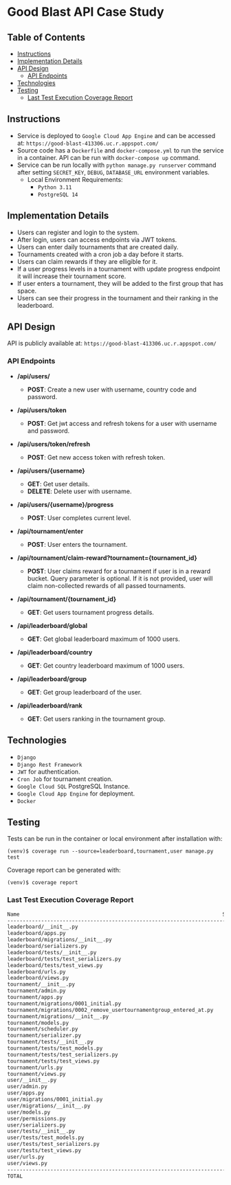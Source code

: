 # Good Blast API Case Study

## Table of Contents
- [Instructions](#instructions)
- [Implementation Details](#implementation-details)
- [API Design](#api-design)
    - [API Endpoints](#api-endpoints)
- [Technologies](#technologies)
- [Testing](#testing)
  - [Last Test Execution Coverage Report](#last-test-execution-coverage-report)


## Instructions
- Service is deployed to `Google Cloud App Engine` and can be accessed at: `https://good-blast-413306.uc.r.appspot.com/`
- Source code has a `Dockerfile` and `docker-compose.yml` to run the service in a container. API can be run with `docker-compose up` command.
- Service can be run locally with `python manage.py runserver` command after setting `SECRET_KEY`, `DEBUG`, `DATABASE_URL` environment variables. 
  - Local Environment Requirements:
    - `Python 3.11`
    - `PostgreSQL 14`

## Implementation Details
- Users can register and login to the system. 
- After login, users can access endpoints via JWT tokens. 
- Users can enter daily tournaments that are created daily. 
- Tournaments created with a cron job a day before it starts. 
- Users can claim rewards if they are elligible for it. 
- If a user progress levels in a tournament with update progress endpoint it will increase their tournament score.
- If user enters a tournament, they will be added to the first group that has space.
- Users can see their progress in the tournament and their ranking in the leaderboard.


## API Design
API is publicly available at: `https://good-blast-413306.uc.r.appspot.com/`

### API Endpoints
- **/api/users/**
  - **POST**: Create a new user with username, country code and password.
- **/api/users/token**
  - **POST**: Get jwt access and refresh tokens for a user with username and password.
- **/api/users/token/refresh**
  - **POST**: Get new access token with refresh token.
- **/api/users/{username}**
  - **GET**: Get user details.
  - **DELETE**: Delete user with username.
- **/api/users/{username}/progress**
  - **POST**: User completes current level.
  
- **/api/tournament/enter**
  - **POST**: User enters the tournament.
- **/api/tournament/claim-reward?tournament={tournament_id}**
  - **POST**: User claims reward for a tournament if user is in a reward bucket. Query parameter is optional. If it is not provided, user will claim non-collected rewards of all passed tournaments.
- **/api/tournament/{tournament_id}**
  - **GET**: Get users tournament progress details.

- **/api/leaderboard/global**
    - **GET**: Get global leaderboard maximum of 1000 users.
- **/api/leaderboard/country**
    - **GET**: Get country leaderboard maximum of 1000 users.
- **/api/leaderboard/group**
    - **GET**: Get group leaderboard of the user.
- **/api/leaderboard/rank**
    - **GET**: Get users ranking in the tournament group.


## Technologies
- `Django`
- `Django Rest Framework`
- `JWT` for authentication.
- `Cron Job` for tournament creation.
- `Google Cloud SQL` PostgreSQL Instance.
- `Google Cloud App Engine` for deployment.
- `Docker`


## Testing
Tests can be run in the container or local environment after installation with:
```shell
(venv)$ coverage run --source=leaderboard,tournament,user manage.py test 
```
Coverage report can be generated with:
```shell
(venv)$ coverage report
```

### Last Test Execution Coverage Report
```sh
Name                                                                  Stmts   Miss  Cover
-----------------------------------------------------------------------------------------
leaderboard/__init__.py                                                   0      0   100%
leaderboard/apps.py                                                       4      4     0%
leaderboard/migrations/__init__.py                                        0      0   100%
leaderboard/serializers.py                                                9      2    78%
leaderboard/tests/__init__.py                                             0      0   100%
leaderboard/tests/test_serializers.py                                    12      0   100%
leaderboard/tests/test_views.py                                          85      0   100%
leaderboard/urls.py                                                       3      0   100%
leaderboard/views.py                                                     45      0   100%
tournament/__init__.py                                                    0      0   100%
tournament/admin.py                                                       1      0   100%
tournament/apps.py                                                        7      0   100%
tournament/migrations/0001_initial.py                                     7      0   100%
tournament/migrations/0002_remove_usertournamentgroup_entered_at.py       4      0   100%
tournament/migrations/__init__.py                                         0      0   100%
tournament/models.py                                                     71      1    99%
tournament/scheduler.py                                                  21      9    57%
tournament/serializer.py                                                  8      0   100%
tournament/tests/__init__.py                                              0      0   100%
tournament/tests/test_models.py                                          71      0   100%
tournament/tests/test_serializers.py                                     14      0   100%
tournament/tests/test_views.py                                          165      0   100%
tournament/urls.py                                                        3      0   100%
tournament/views.py                                                      56      2    96%
user/__init__.py                                                          0      0   100%
user/admin.py                                                             3      0   100%
user/apps.py                                                              4      0   100%
user/migrations/0001_initial.py                                           6      0   100%
user/migrations/__init__.py                                               0      0   100%
user/models.py                                                           44      5    89%
user/permissions.py                                                       6      0   100%
user/serializers.py                                                      15      0   100%
user/tests/__init__.py                                                    0      0   100%
user/tests/test_models.py                                                39      0   100%
user/tests/test_serializers.py                                           26      0   100%
user/tests/test_views.py                                                120      0   100%
user/urls.py                                                              4      0   100%
user/views.py                                                            29      0   100%
-----------------------------------------------------------------------------------------
TOTAL                                                                   882     23    97%
```